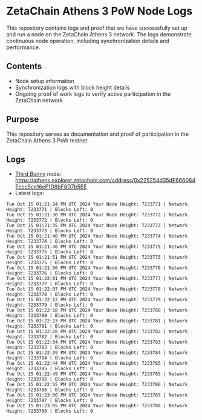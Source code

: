# ZetaChain Athens 3 PoW Node Logs
This repository contains logs and proof that we have successfully set up and run a node on the ZetaChain Athens 3 network. The logs demonstrate continuous node operation, including synchronization details and performance.

## Contents
- Node setup information
- Synchronization logs with block height details
- Ongoing proof of work logs to verify active participation in the ZetaChain network

## Purpose
This repository serves as documentation and proof of participation in the ZetaChain Athens 3 PoW testnet.

## Logs

- [Third Bunny](https://thirdbunny.xyz/) node: https://athens.explorer.zetachain.com/address/0x225254d35dE666064Eccc5ce16eF1D8bF8D7b5EE
- Latest logs:
```
Tue Oct 15 01:21:24 PM UTC 2024 Your Node Height: 7233771 | Network Height: 7233771 | Blocks Left: 0
Tue Oct 15 01:21:30 PM UTC 2024 Your Node Height: 7233772 | Network Height: 7233772 | Blocks Left: 0
Tue Oct 15 01:21:35 PM UTC 2024 Your Node Height: 7233773 | Network Height: 7233773 | Blocks Left: 0
Tue Oct 15 01:21:40 PM UTC 2024 Your Node Height: 7233774 | Network Height: 7233774 | Blocks Left: 0
Tue Oct 15 01:21:46 PM UTC 2024 Your Node Height: 7233775 | Network Height: 7233775 | Blocks Left: 0
Tue Oct 15 01:21:51 PM UTC 2024 Your Node Height: 7233775 | Network Height: 7233775 | Blocks Left: 0
Tue Oct 15 01:21:56 PM UTC 2024 Your Node Height: 7233776 | Network Height: 7233776 | Blocks Left: 0
Tue Oct 15 01:22:01 PM UTC 2024 Your Node Height: 7233777 | Network Height: 7233777 | Blocks Left: 0
Tue Oct 15 01:22:07 PM UTC 2024 Your Node Height: 7233778 | Network Height: 7233778 | Blocks Left: 0
Tue Oct 15 01:22:12 PM UTC 2024 Your Node Height: 7233779 | Network Height: 7233779 | Blocks Left: 0
Tue Oct 15 01:22:18 PM UTC 2024 Your Node Height: 7233780 | Network Height: 7233780 | Blocks Left: 0
Tue Oct 15 01:22:23 PM UTC 2024 Your Node Height: 7233781 | Network Height: 7233781 | Blocks Left: 0
Tue Oct 15 01:22:28 PM UTC 2024 Your Node Height: 7233782 | Network Height: 7233782 | Blocks Left: 0
Tue Oct 15 01:22:34 PM UTC 2024 Your Node Height: 7233783 | Network Height: 7233783 | Blocks Left: 0
Tue Oct 15 01:22:39 PM UTC 2024 Your Node Height: 7233784 | Network Height: 7233784 | Blocks Left: 0
Tue Oct 15 01:22:44 PM UTC 2024 Your Node Height: 7233785 | Network Height: 7233785 | Blocks Left: 0
Tue Oct 15 01:22:49 PM UTC 2024 Your Node Height: 7233785 | Network Height: 7233785 | Blocks Left: 0
Tue Oct 15 01:22:55 PM UTC 2024 Your Node Height: 7233786 | Network Height: 7233786 | Blocks Left: 0
Tue Oct 15 01:23:00 PM UTC 2024 Your Node Height: 7233787 | Network Height: 7233787 | Blocks Left: 0
Tue Oct 15 01:23:05 PM UTC 2024 Your Node Height: 7233788 | Network Height: 7233788 | Blocks Left: 0
```
